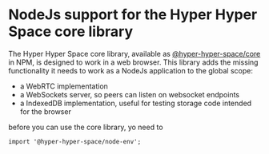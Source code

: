 # NodeJs support for the Hyper Hyper Space core library

The Hyper Hyper Space core library, available as [@hyper-hyper-space/core](https://github.com/hyperhyperspace/hyperhyperspace-core) in NPM, is designed to work in a web browser. This library adds the missing functionality it needs to work as a NodeJs application to the global scope:

- a WebRTC implementation
- a WebSockets server, so peers can listen on websocket endpoints
- a IndexedDB implementation, useful for testing storage code intended for the browser

before you can use the core library, yo need to

    import '@hyper-hyper-space/node-env';

